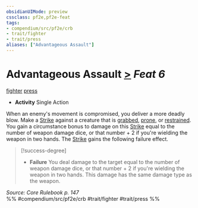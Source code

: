 ```yaml
---
obsidianUIMode: preview
cssclass: pf2e,pf2e-feat
tags:
- compendium/src/pf2e/crb
- trait/fighter
- trait/press
aliases: ["Advantageous Assault"]
---
```

# Advantageous Assault  [>](/rules/core-rulebook/chapter-9-playing-the-game.md#Actions "Single Action") *Feat 6*  
[fighter](/rules/traits/fighter.md)  [press](/rules/traits/press.md)  

- **Activity** Single Action

When an enemy's movement is compromised, you deliver a more deadly blow. Make a [Strike](/rules/actions/strike.md) against a creature that is [grabbed](/rules/conditions.md#Grabbed), [prone](/rules/conditions.md#Prone), or [restrained](/rules/conditions.md#Restrained). You gain a circumstance bonus to damage on this [Strike](/rules/actions/strike.md) equal to the number of weapon damage dice, or that number + 2 if you're wielding the weapon in two hands. The [Strike](/rules/actions/strike.md) gains the following failure effect.

> [!success-degree] 
> - **Failure** You deal damage to the target equal to the number of weapon damage dice, or that number + 2 if you're wielding the weapon in two hands. This damage has the same damage type as the weapon.

*Source: Core Rulebook p. 147*  
%% #compendium/src/pf2e/crb #trait/fighter #trait/press %%